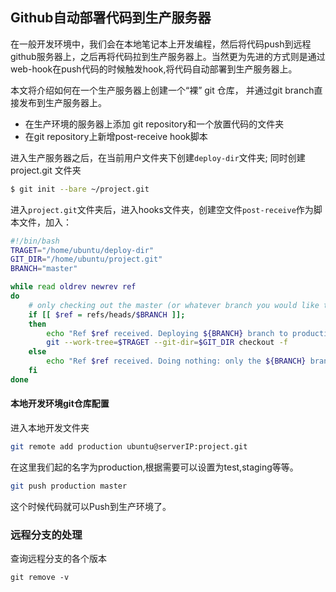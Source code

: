 ## Github自动部署代码到生产服务器

在一般开发环境中，我们会在本地笔记本上开发编程，然后将代码push到远程github服务器上，之后再将代码拉到生产服务器上。当然更为先进的方式则是通过web-hook在push代码的时候触发hook,将代码自动部署到生产服务器上。

本文将介绍如何在一个生产服务器上创建一个“裸” git 仓库， 并通过git branch直接发布到生产服务器上。

* 在生产环境的服务器上添加 git repository和一个放置代码的文件夹
* 在git repository上新增post-receive hook脚本

进入生产服务器之后，在当前用户文件夹下创建`deploy-dir`文件夹;
同时创建project.git 文件夹

```bash
$ git init --bare ~/project.git
```

进入`project.git`文件夹后，进入hooks文件夹，创建空文件`post-receive`作为脚本文件，加入：

```bash
#!/bin/bash
TRAGET="/home/ubuntu/deploy-dir"
GIT_DIR="/home/ubuntu/project.git"
BRANCH="master"

while read oldrev newrev ref
do
	# only checking out the master (or whatever branch you would like to deploy)
	if [[ $ref = refs/heads/$BRANCH ]];
	then
		echo "Ref $ref received. Deploying ${BRANCH} branch to production..."
		git --work-tree=$TRAGET --git-dir=$GIT_DIR checkout -f
	else
		echo "Ref $ref received. Doing nothing: only the ${BRANCH} branch may be deployed on this server."
	fi
done

```
#### 本地开发环境git仓库配置
进入本地开发文件夹

```bash
git remote add production ubuntu@serverIP:project.git
```

在这里我们起的名字为production,根据需要可以设置为test,staging等等。

```bash
git push production master
```

这个时候代码就可以Push到生产环境了。

### 远程分支的处理

查询远程分支的各个版本

```
git remove -v
```